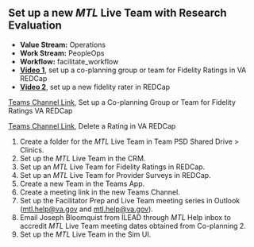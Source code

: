 ## Set up a new _MTL_ Live Team with Research Evaluation

- **Value Stream:** Operations
- **Work Stream:** PeopleOps
- **Workflow:** facilitate_workflow
- [**Video 1**](https://dvagov.sharepoint.com/sites/teampsd_vha/Shared%20Documents/facilitate_workgroup/Recordings/mtl_coplan_team_redcap_setup-20220502_170317-Meeting%20Recording.mp4?web=1), set up a co-planning group or team for Fidelity Ratings in VA REDCap
- [**Video 2**](https://dvagov.sharepoint.com/sites/teampsd_vha/_layouts/15/stream.aspx?id=%2Fsites%2Fteampsd%5Fvha%2FShared%20Documents%2Ftraining%5Fworkgroup%2FRecordings%2F8%2E73%5Fsetup%5Fnew%5Ffidelity%5Frater%5Fredcap%2D20221221%5F135335%2DMeeting%20Recording%2Emp4), set up a new fidelity rater in REDCap
  
[Teams Channel Link](https://teams.microsoft.com/l/message/19:cb0b9866ac224a179236c0cc3e2ee56f@thread.skype/1651535800108?tenantId=e95f1b23-abaf-45ee-821d-b7ab251ab3bf&groupId=1db500d5-0d01-4254-af42-ad3f78bafacd&parentMessageId=1651535800108&teamName=teampsd_vha&channelName=consult_workflow&createdTime=1651535800108&allowXTenantAccess=false),  Set up a Co-planning Group or Team for Fidelity Ratings VA REDCap

[Teams Channel Link](https://teams.microsoft.com/l/message/19:cb0b9866ac224a179236c0cc3e2ee56f@thread.skype/1655334960668?tenantId=e95f1b23-abaf-45ee-821d-b7ab251ab3bf&groupId=1db500d5-0d01-4254-af42-ad3f78bafacd&parentMessageId=1651535800108&teamName=teampsd_vha&channelName=consult_workflow&createdTime=1655334960668&allowXTenantAccess=false), Delete a Rating in VA REDCap

1. Create a folder for the _MTL_ Live Team in Team PSD Shared Drive > Clinics.
2. Set up the _MTL_ Live Team in the CRM.
3. Set up an _MTL_ Live Team for Fidelity Ratings in REDCap. 
4. Set up an _MTL_ Live Team for Provider Surveys in REDCap.
5. Create a new Team in the Teams App.
6. Create a meeting link in the new Teams Channel.
7. Set up the Facilitator Prep and Live Team meeting series in Outlook (mtl.help@va.gov and mtl.help@va.gov).
8. Email Joseph Bloomquist from ILEAD through _MTL_ Help inbox to accredit _MTL_ Live Team meeting dates obtained from Co-planning 2.
9. Set up the _MTL_ Live Team in the Sim UI.
